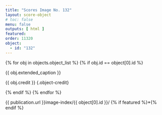 ```yaml
---
title: "Scores Image No. 132"
layout: score-object
# toc: false
menu: false
outputs: [ html ]
featured: 
order: 11320
object:
  - id: "132"
---
```


{% for obj in objects.object_list %}
{% if obj.id == object[0].id %}

{{ obj.extended_caption }}

{{ obj.credit }} {.object-credit}

{% endif %}
{% endfor %}

<div class="object-credit object-url is-print-only">

{{ publication.url }}image-index/{{ object[0].id }}/ {% if featured %}*{% endif %}

</div>
